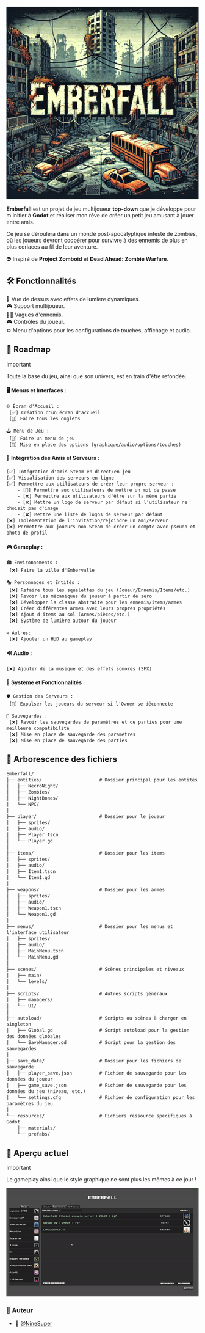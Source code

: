 ![Emberfall](./imgs/Emberfall.png)

**Emberfall** est un projet de jeu multijoueur **top-down** que je développe pour m'initier à **Godot** et réaliser mon rêve de créer un petit jeu amusant à jouer entre amis.

Ce jeu se déroulera dans un monde post-apocalyptique infesté de zombies, où les joueurs devront coopérer pour survivre à des ennemis de plus en plus coriaces au fil de leur aventure.

👽 Inspiré de **Project Zomboid** et **Dead Ahead: Zombie Warfare**.

## 🛠️ Fonctionnalités

🌟 Vue de dessus avec effets de lumière dynamiques. </br>
🎮 Support multijoueur. </br>
🧟‍♂️ Vagues d'ennemis. </br>
🎮 Contrôles du joueur. </br>
⚙️ Menu d'options pour les configurations de touches, affichage et audio. </br>


## 📅 Roadmap
> [!IMPORTANT]
> Toute la base du jeu, ainsi que son univers, est en train d'être refondée.


#### 🖥️ Menus et Interfaces :
	🌐 Écran d'Accueil :
	 [✅] Création d'un écran d'accueil
	 [🚧] Faire tous les onglets
  
	🕹️ Menu de Jeu :
	 [🚧] Faire un menu de jeu
	 [🚧] Mise en place des options (graphique/audio/options/touches)
 
#### 👥 Intégration des Amis et Serveurs :
    [✅] Intégration d'amis Steam en direct/en jeu
    [✅] Visualisation des serveurs en ligne
    [✅] Permettre aux utilisateurs de créer leur propre serveur :
	    - [🚧] Permettre aux utilisateurs de mettre un mot de passe
 	    - [❌] Permettre aux utilisateurs d'être sur la même partie
	    - [❌] Mettre un logo de serveur par défaut si l'utilisateur ne choisit pas d'image
	    - [❌] Mettre une liste de logos de serveur par défaut
    [❌] Implémentation de l'invitation/rejoindre un ami/serveur
    [❌] Permettre aux joueurs non-Steam de créer un compte avec pseudo et photo de profil
#### 🎮 Gameplay :
	🏙️ Environnements :
 	 [❌] Faire la ville d'Embervalle
   
	🎭 Personnages et Entités :
 	 [❌] Refaire tous les squelettes du jeu (Joueur/Ennemis/Items/etc.)
	 [❌] Revoir les mécaniques du joueur à partir de zéro
	 [❌] Développer la classe abstraite pour les ennemis/items/armes
	 [❌] Créer différentes armes avec leurs propres propriétés
	 [❌] Ajout d'items au sol (Armes/pièces/etc.)
	 [❌] Système de lumière autour du joueur
 	
	⚒️ Autres:
	 [❌] Ajouter un HUD au gameplay
#### 🔊 Audio :
	[❌] Ajouter de la musique et des effets sonores (SFX)
#### 🔨 Système et Fonctionnalités :
	🛡️ Gestion des Serveurs :
	 [🚧] Expulser les joueurs du serveur si l'Owner se déconnecte
 
	💾 Sauvegardes :
	 [❌] Revoir les sauvegardes de paramètres et de parties pour une meilleure compatibilité
	 [❌] Mise en place de sauvegarde des paramètres
	 [❌] Mise en place de sauvegarde des parties

## 🌳 Arborescence des fichiers

```
Emberfall/
├── entities/                     # Dossier principal pour les entités
│   ├── NecroNight/
│   ├── Zombies/
│   ├── NightBones/
|   └── NPC/
│
├── player/                       # Dossier pour le joueur
│   ├── sprites/
│   ├── audio/
│   ├── Player.tscn
│   └── Player.gd
│
├── items/                        # Dossier pour les items
│   ├── sprites/
│   ├── audio/
│   ├── Item1.tscn
│   └── Item1.gd
│
├── weapons/                      # Dossier pour les armes
│   ├── sprites/
│   ├── audio/
│   ├── Weapon1.tscn
│   └── Weapon1.gd
│
├── menus/                        # Dossier pour les menus et l'interface utilisateur
│   ├── sprites/
│   ├── audio/
│   ├── MainMenu.tscn
│   └── MainMenu.gd
│
├── scenes/                       # Scènes principales et niveaux
│   ├── main/
│   └── levels/
│
├── scripts/                      # Autres scripts généraux
│   ├── managers/
│   └── UI/
│
├── autoload/                     # Scripts ou scènes à charger en singleton
│   ├── Global.gd                 # Script autoload pour la gestion des données globales
│   └── SaveManager.gd            # Script pour la gestion des sauvegardes
│
├── save_data/                    # Dossier pour les fichiers de sauvegarde
│   ├── player_save.json          # Fichier de sauvegarde pour les données du joueur
│   ├── game_save.json            # Fichier de sauvegarde pour les données du jeu (niveau, etc.)
│   └── settings.cfg              # Fichier de configuration pour les paramètres du jeu
│
└── resources/                    # Fichiers ressource spécifiques à Godot
    ├── materials/
    └── prefabs/
```


## 👀 Aperçu actuel 
> [!IMPORTANT]
> Le gameplay ainsi que le style graphique ne sont plus les mêmes à ce jour !

![exemple](./gif/Exemple.gif)

### 📝 Auteur
- 🎫 [@NineSuper](https://www.github.com/NineSuper)
